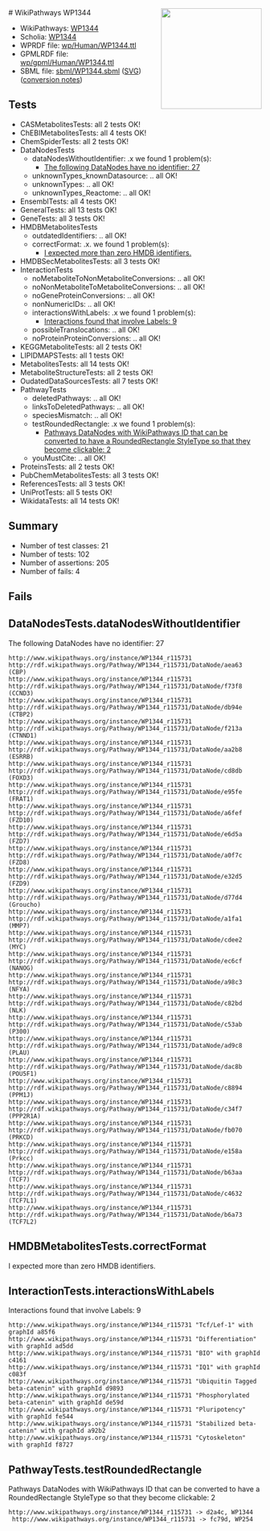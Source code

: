 <img style="float: right; width: 200px" src="../logo.png" />
# WikiPathways WP1344

* WikiPathways: [WP1344](https://identifiers.org/wikipathways:WP1344)
* Scholia: [WP1344](https://scholia.toolforge.org/wikipathways/WP1344)
* WPRDF file: [wp/Human/WP1344.ttl](../wp/Human/WP1344.ttl)
* GPMLRDF file: [wp/gpml/Human/WP1344.ttl](../wp/gpml/Human/WP1344.ttl)
* SBML file: [sbml/WP1344.sbml](../sbml/WP1344.sbml) ([SVG](../sbml/WP1344.svg)) ([conversion notes](../sbml/WP1344.txt))

## Tests
* CASMetabolitesTests: all 2 tests OK!
* ChEBIMetabolitesTests: all 4 tests OK!
* ChemSpiderTests: all 2 tests OK!
* DataNodesTests
    * dataNodesWithoutIdentifier: .x we found 1 problem(s):
        * [The following DataNodes have no identifier: 27](#8792c4b6)
    * unknownTypes_knownDatasource: .. all OK!
    * unknownTypes: .. all OK!
    * unknownTypes_Reactome: .. all OK!
* EnsemblTests: all 4 tests OK!
* GeneralTests: all 13 tests OK!
* GeneTests: all 3 tests OK!
* HMDBMetabolitesTests
    * outdatedIdentifiers: .. all OK!
    * correctFormat: .x. we found 1 problem(s):
        * [I expected more than zero HMDB identifiers.](#ad154c1e)
* HMDBSecMetabolitesTests: all 3 tests OK!
* InteractionTests
    * noMetaboliteToNonMetaboliteConversions: .. all OK!
    * noNonMetaboliteToMetaboliteConversions: .. all OK!
    * noGeneProteinConversions: .. all OK!
    * nonNumericIDs: .. all OK!
    * interactionsWithLabels: .x we found 1 problem(s):
        * [Interactions found that involve Labels: 9](#630d2680)
    * possibleTranslocations: .. all OK!
    * noProteinProteinConversions: .. all OK!
* KEGGMetaboliteTests: all 2 tests OK!
* LIPIDMAPSTests: all 1 tests OK!
* MetabolitesTests: all 14 tests OK!
* MetaboliteStructureTests: all 2 tests OK!
* OudatedDataSourcesTests: all 7 tests OK!
* PathwayTests
    * deletedPathways: .. all OK!
    * linksToDeletedPathways: .. all OK!
    * speciesMismatch: .. all OK!
    * testRoundedRectangle: .x we found 1 problem(s):
        * [Pathways DataNodes with WikiPathways ID that can be converted to have a RoundedRectangle StyleType so that they become clickable: 2](#9fbad3cc)
    * youMustCite: .. all OK!
* ProteinsTests: all 2 tests OK!
* PubChemMetabolitesTests: all 3 tests OK!
* ReferencesTests: all 3 tests OK!
* UniProtTests: all 5 tests OK!
* WikidataTests: all 14 tests OK!


## Summary

* Number of test classes: 21
* Number of tests: 102
* Number of assertions: 205
* Number of fails: 4

## Fails

<a name="8792c4b6" />

## DataNodesTests.dataNodesWithoutIdentifier

The following DataNodes have no identifier: 27
```
http://www.wikipathways.org/instance/WP1344_r115731 http://rdf.wikipathways.org/Pathway/WP1344_r115731/DataNode/aea63 (CBP)
http://www.wikipathways.org/instance/WP1344_r115731 http://rdf.wikipathways.org/Pathway/WP1344_r115731/DataNode/f73f8 (CCND3)
http://www.wikipathways.org/instance/WP1344_r115731 http://rdf.wikipathways.org/Pathway/WP1344_r115731/DataNode/db94e (CTBP2)
http://www.wikipathways.org/instance/WP1344_r115731 http://rdf.wikipathways.org/Pathway/WP1344_r115731/DataNode/f213a (CTNND1)
http://www.wikipathways.org/instance/WP1344_r115731 http://rdf.wikipathways.org/Pathway/WP1344_r115731/DataNode/aa2b8 (ESRRB)
http://www.wikipathways.org/instance/WP1344_r115731 http://rdf.wikipathways.org/Pathway/WP1344_r115731/DataNode/cd8db (FOXD3)
http://www.wikipathways.org/instance/WP1344_r115731 http://rdf.wikipathways.org/Pathway/WP1344_r115731/DataNode/e95fe (FRAT1)
http://www.wikipathways.org/instance/WP1344_r115731 http://rdf.wikipathways.org/Pathway/WP1344_r115731/DataNode/a6fef (FZD10)
http://www.wikipathways.org/instance/WP1344_r115731 http://rdf.wikipathways.org/Pathway/WP1344_r115731/DataNode/e6d5a (FZD7)
http://www.wikipathways.org/instance/WP1344_r115731 http://rdf.wikipathways.org/Pathway/WP1344_r115731/DataNode/a0f7c (FZD8)
http://www.wikipathways.org/instance/WP1344_r115731 http://rdf.wikipathways.org/Pathway/WP1344_r115731/DataNode/e32d5 (FZD9)
http://www.wikipathways.org/instance/WP1344_r115731 http://rdf.wikipathways.org/Pathway/WP1344_r115731/DataNode/d77d4 (Groucho)
http://www.wikipathways.org/instance/WP1344_r115731 http://rdf.wikipathways.org/Pathway/WP1344_r115731/DataNode/a1fa1 (MMP7)
http://www.wikipathways.org/instance/WP1344_r115731 http://rdf.wikipathways.org/Pathway/WP1344_r115731/DataNode/cdee2 (MYC)
http://www.wikipathways.org/instance/WP1344_r115731 http://rdf.wikipathways.org/Pathway/WP1344_r115731/DataNode/ec6cf (NANOG)
http://www.wikipathways.org/instance/WP1344_r115731 http://rdf.wikipathways.org/Pathway/WP1344_r115731/DataNode/a98c3 (NFYA)
http://www.wikipathways.org/instance/WP1344_r115731 http://rdf.wikipathways.org/Pathway/WP1344_r115731/DataNode/c82bd (NLK)
http://www.wikipathways.org/instance/WP1344_r115731 http://rdf.wikipathways.org/Pathway/WP1344_r115731/DataNode/c53ab (P300)
http://www.wikipathways.org/instance/WP1344_r115731 http://rdf.wikipathways.org/Pathway/WP1344_r115731/DataNode/ad9c8 (PLAU)
http://www.wikipathways.org/instance/WP1344_r115731 http://rdf.wikipathways.org/Pathway/WP1344_r115731/DataNode/dac8b (POU5F1)
http://www.wikipathways.org/instance/WP1344_r115731 http://rdf.wikipathways.org/Pathway/WP1344_r115731/DataNode/c8894 (PPM1J)
http://www.wikipathways.org/instance/WP1344_r115731 http://rdf.wikipathways.org/Pathway/WP1344_r115731/DataNode/c34f7 (PPP2R1A)
http://www.wikipathways.org/instance/WP1344_r115731 http://rdf.wikipathways.org/Pathway/WP1344_r115731/DataNode/fb070 (PRKCD)
http://www.wikipathways.org/instance/WP1344_r115731 http://rdf.wikipathways.org/Pathway/WP1344_r115731/DataNode/e158a (Prkcc)
http://www.wikipathways.org/instance/WP1344_r115731 http://rdf.wikipathways.org/Pathway/WP1344_r115731/DataNode/b63aa (TCF7)
http://www.wikipathways.org/instance/WP1344_r115731 http://rdf.wikipathways.org/Pathway/WP1344_r115731/DataNode/c4632 (TCF7L1)
http://www.wikipathways.org/instance/WP1344_r115731 http://rdf.wikipathways.org/Pathway/WP1344_r115731/DataNode/b6a73 (TCF7L2)
```

<a name="ad154c1e" />

## HMDBMetabolitesTests.correctFormat

I expected more than zero HMDB identifiers.
<a name="630d2680" />

## InteractionTests.interactionsWithLabels

Interactions found that involve Labels: 9
```
http://www.wikipathways.org/instance/WP1344_r115731 "Tcf/Lef-1" with graphId a85f6
http://www.wikipathways.org/instance/WP1344_r115731 "Differentiation" with graphId ad5dd
http://www.wikipathways.org/instance/WP1344_r115731 "BIO" with graphId c4161
http://www.wikipathways.org/instance/WP1344_r115731 "IQ1" with graphId c083f
http://www.wikipathways.org/instance/WP1344_r115731 "Ubiquitin Tagged
beta-catenin" with graphId d9893
http://www.wikipathways.org/instance/WP1344_r115731 "Phosphorylated beta-catenin" with graphId de59d
http://www.wikipathways.org/instance/WP1344_r115731 "Pluripotency" with graphId fe544
http://www.wikipathways.org/instance/WP1344_r115731 "Stabilized beta-catenin" with graphId a92b2
http://www.wikipathways.org/instance/WP1344_r115731 "Cytoskeleton" with graphId f8727
```

<a name="9fbad3cc" />

## PathwayTests.testRoundedRectangle

Pathways DataNodes with WikiPathways ID that can be converted to have a RoundedRectangle StyleType so that they become clickable: 2
```
http://www.wikipathways.org/instance/WP1344_r115731 -> d2a4c, WP1344
 http://www.wikipathways.org/instance/WP1344_r115731 -> fc79d, WP254
 ```


